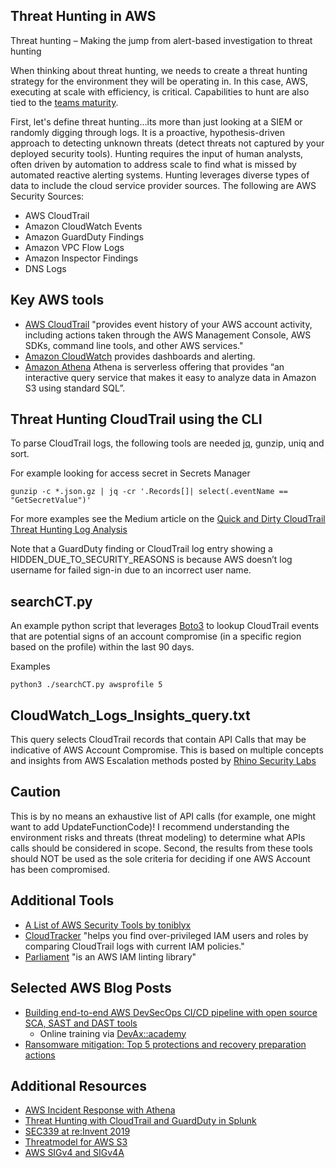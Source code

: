 ## Threat Hunting in AWS 
Threat hunting – Making the jump from alert-based investigation to threat hunting 

When thinking about threat hunting, we needs to create a threat hunting strategy for the environment they will be operating in.  In this case, AWS,  executing at scale with efficiency, is critical.  Capabilities to hunt are also tied to the [teams maturity](http://detect-respond.blogspot.com/2015/10/a-simple-hunting-maturity-model.html). 

First, let's define threat hunting…its more than just looking at a SIEM or randomly digging through logs.  It is a proactive, hypothesis-driven approach to detecting unknown threats (detect threats not captured by your deployed security tools).  Hunting requires the input of human analysts, often driven by automation to address scale to find what is missed by automated reactive alerting systems.  Hunting leverages diverse types of data to include the cloud service provider sources.  The following are AWS Security Sources:
* AWS CloudTrail  
* Amazon CloudWatch Events  
* Amazon GuardDuty Findings  
* Amazon VPC Flow Logs  
* Amazon Inspector Findings  
* DNS Logs 

## Key AWS tools 
* [AWS CloudTrail](https://aws.amazon.com/cloudtrail/) "provides event history of your AWS account activity, including actions taken through the AWS Management Console, AWS SDKs, command line tools, and other AWS services." 
* [Amazon CloudWatch](https://aws.amazon.com/cloudwatch/) provides dashboards and alerting. 
* [Amazon Athena](https://aws.amazon.com/athena/?whats-new-cards.sort-by=item.additionalFields.postDateTime&whats-new-cards.sort-order=desc) Athena is serverless offering that provides “an interactive query service that makes it easy to analyze data in Amazon S3 using standard SQL”. 

## Threat Hunting CloudTrail using the CLI 
To parse CloudTrail logs, the following tools are needed [jq](https://stedolan.github.io/jq/), gunzip, uniq and sort.   

For example looking for access secret in Secrets Manager
```
gunzip -c *.json.gz | jq -cr '.Records[]| select(.eventName == "GetSecretValue")'
```
For more examples see the Medium article on the [Quick and Dirty CloudTrail Threat Hunting Log Analysis](https://medium.com/@george.fekkas/quick-and-dirty-cloudtrail-threat-hunting-log-analysis-b64af10ef923)

Note that a GuardDuty finding or CloudTrail log entry showing a HIDDEN_DUE_TO_SECURITY_REASONS is because AWS doesn’t log username for failed sign-in due to an incorrect user name. 

## searchCT.py
An example python script that leverages [Boto3](https://boto3.amazonaws.com/v1/documentation/api/latest/index.html) to lookup CloudTrail events that are potential signs of an account compromise (in a specific region based on the profile) within the last 90 days. 

Examples
```
python3 ./searchCT.py awsprofile 5
```

## CloudWatch_Logs_Insights_query.txt
This query selects CloudTrail records that contain API Calls that may be indicative of AWS Account Compromise. This is based on multiple concepts and insights from AWS Escalation methods posted by [Rhino Security Labs](https://rhinosecuritylabs.com/aws/aws-privilege-escalation-methods-mitigation/) 

## Caution
This is by no means an exhaustive list of API calls (for example, one might want to add UpdateFunctionCode)! I recommend understanding the environment risks and threats (threat modeling) to determine what APIs calls should be considered in scope. Second, the results from these tools should NOT be used as the sole criteria for deciding if one AWS Account has been compromised.

## Additional Tools
* [A List of AWS Security Tools by toniblyx](https://github.com/toniblyx/my-arsenal-of-aws-security-tools)
* [CloudTracker](https://github.com/duo-labs/cloudtracker) "helps you find over-privileged IAM users and roles by comparing CloudTrail logs with current IAM policies."
* [Parliament](https://github.com/duo-labs/parliament) "is an AWS IAM linting library"

## Selected AWS Blog Posts
* [Building end-to-end AWS DevSecOps CI/CD pipeline with open source SCA, SAST and DAST tools](https://aws.amazon.com/blogs/devops/building-end-to-end-aws-devsecops-ci-cd-pipeline-with-open-source-sca-sast-and-dast-tools/)  
    * Online training via [DevAx::academy](https://workshops.devax.academy/security-for-developers/)
* [Ransomware mitigation: Top 5 protections and recovery preparation actions](https://aws.amazon.com/blogs/security/ransomware-mitigation-top-5-protections-and-recovery-preparation-actions/)

## Additional Resources
* [AWS Incident Response with Athena](https://easttimor.github.io/aws-incident-response/)
* [Threat Hunting with CloudTrail and GuardDuty in Splunk](https://www.chrisfarris.com/post/reinforce-threat-hunting/)
* [SEC339 at re:Invent 2019](https://www.chrisfarris.com/post/reinvent2019-sec339/)
* [Threatmodel for AWS S3](https://github.com/trustoncloud/threatmodel-for-aws-s3)
* [AWS SIGv4 and SIGv4A](https://shufflesharding.com/posts/aws-sigv4-and-sigv4a)

